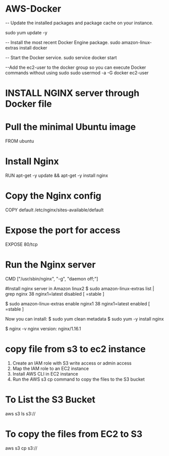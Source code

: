 # AWS-Docker

-- Update the installed packages and package cache on your instance.

sudo yum update -y

-- Install the most recent Docker Engine package.
sudo amazon-linux-extras install docker

-- Start the Docker service.
sudo service docker start

--Add the ec2-user to the docker group so you can execute Docker commands without using sudo
sudo usermod -a -G docker ec2-user


# INSTALL NGINX server through Docker file

# Pull the minimal Ubuntu image
FROM ubuntu

# Install Nginx
RUN apt-get -y update && apt-get -y install nginx

# Copy the Nginx config
COPY default /etc/nginx/sites-available/default

# Expose the port for access
EXPOSE 80/tcp

# Run the Nginx server
CMD ["/usr/sbin/nginx", "-g", "daemon off;"]

#Install nginx server in Amazon linux2
$ sudo amazon-linux-extras list | grep nginx
 38  nginx1=latest            disabled      [ =stable ]

$ sudo amazon-linux-extras enable nginx1
 38  nginx1=latest            enabled      [ =stable ]
        
Now you can install:
$ sudo yum clean metadata
$ sudo yum -y install nginx
    
$ nginx -v
nginx version: nginx/1.16.1

# copy file from s3 to ec2 instance
1. Create an IAM role with S3 write access or admin access
2. Map the IAM role to an EC2 instance
3. Install AWS CLI in EC2 instance
4. Run the AWS s3 cp command to copy the files to the S3 bucket
# To List the S3 Bucket 
aws s3 ls s3://<S3bucketName>

# To copy the files from EC2 to S3
aws s3 cp <Fully Qualified Local filename> s3://<S3BucketName>




